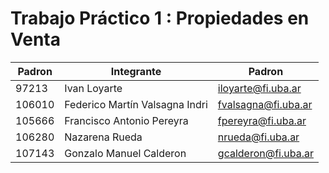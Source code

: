 # Trabajo Práctico 1 : Propiedades en Venta


|Padron|Integrante|Padron| 
|-----|--------|-----|
|97213|Ivan Loyarte|iloyarte@fi.uba.ar|
|106010|Federico Martín Valsagna Indri|fvalsagna@fi.uba.ar|
|105666|Francisco Antonio Pereyra|fpereyra@fi.uba.ar|
|106280|Nazarena Rueda|nrueda@fi.uba.ar|
|107143|Gonzalo Manuel Calderon|gcalderon@fi.uba.ar|
